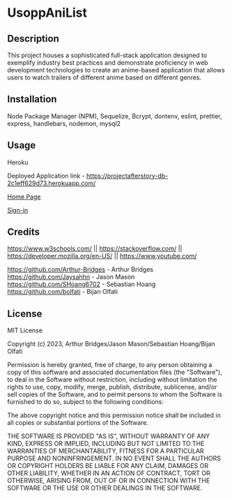 # UsoppAniList

## Description

This project houses a sophisticated full-stack application designed to exemplify industry best practices and demonstrate proficiency in web development technologies to create an anime-based application that allows users to watch trailers of different anime based on different genres. 

## Installation

Node Package Manager (NPM), Sequelize, Bcrypt, dontenv, eslint, prettier, express, handlebars, nodemon, mysql2

## Usage

Heroku

Deployed Application link - https://projectafterstory-db-2c1eff629d73.herokuapp.com/

[Home Page](https://i.gyazo.com/6aed2f81231344583de15f5b7704f292.jpg)

[Sign-in](https://i.gyazo.com/df76238d0ff80f989a3733b867469a84.png)

## Credits

https://www.w3schools.com/ || 
https://stackoverflow.com/ || 
https://developer.mozilla.org/en-US/ || 
https://www.youtube.com/

https://github.com/Arthur-Bridges - Arthur Bridges
https://github.com/Jaysahhn - Jason Mason
https://github.com/SHoang6702 - Sebastian Hoang
https://github.com/bolfati - Bijan Olfati

## License

MIT License

Copyright (c) 2023, Arthur Bridges/Jason Mason/Sebastian Hoang/Bijan Olfati

Permission is hereby granted, free of charge, to any person obtaining a copy
of this software and associated documentation files (the "Software"), to deal
in the Software without restriction, including without limitation the rights
to use, copy, modify, merge, publish, distribute, sublicense, and/or sell
copies of the Software, and to permit persons to whom the Software is
furnished to do so, subject to the following conditions:

The above copyright notice and this permission notice shall be included in all
copies or substantial portions of the Software.

THE SOFTWARE IS PROVIDED "AS IS", WITHOUT WARRANTY OF ANY KIND, EXPRESS OR
IMPLIED, INCLUDING BUT NOT LIMITED TO THE WARRANTIES OF MERCHANTABILITY,
FITNESS FOR A PARTICULAR PURPOSE AND NONINFRINGEMENT. IN NO EVENT SHALL THE
AUTHORS OR COPYRIGHT HOLDERS BE LIABLE FOR ANY CLAIM, DAMAGES OR OTHER
LIABILITY, WHETHER IN AN ACTION OF CONTRACT, TORT OR OTHERWISE, ARISING FROM,
OUT OF OR IN CONNECTION WITH THE SOFTWARE OR THE USE OR OTHER DEALINGS IN THE
SOFTWARE.

